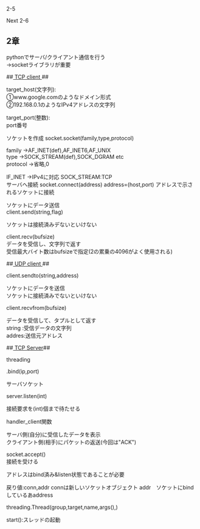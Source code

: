 2-5

Next 2-6


## 2章
pythonでサーバ/クライアント通信を行う  
->socketライブラリが重要


##<u> TCP client </u>##

target_host(文字列):  
①www.google.comのようなドメイン形式  
②192.168.0.1のようなIPv4アドレスの文字列

target_port(整数):  
port番号

ソケットを作成
socket.socket(family,type,protocol)

family ->AF_INET(def),AF_INET6,AF_UNIX  
type   ->SOCK_STREAM(def),SOCK_DGRAM etc  
protocol ->省略,0  


IF_INET ->IPv4に対応
SOCK_STREAM:TCP  
サーバへ接続
socket.connect(address)
address=(host,port)
アドレスで示されるソケットに接続


ソケットにデータ送信  
client.send(string,flag)

ソケットは接続済みデないといけない  

client.recv(bufsize)  
データを受信し、文字列で返す  
受信最大バイト数はbufsizeで指定(2の累乗の4096がよく使用される)  



##<u> UDP client </u>##

client.sendto(string,address)  

ソケットにデータを送信  
ソケットに接続済みでないといけない  

client.recvfrom(bufsize)  

データを受信して、タプルとして返す  
string :受信データの文字列  
addres:送信元アドレス  



##<u> TCP Server</u>##

threading  

.bind(ip,port)  

サーバソケット  

server.listen(int)  

接続要求を(int)個まで待たせる  


handler_client関数  

サーバ側(自分)に受信したデータを表示  
クライアント側(相手)にパケットの返送(今回は"ACK")  

socket.accept()  
接続を受ける  
  
アドレスはbind済み&listen状態であることが必要

戻り値:conn,addr
connは新しいソケットオブジェクト
addr　ソケットにbindしているあaddress


threading.Thread(group,target,name,args(),)

start():スレッドの起動
